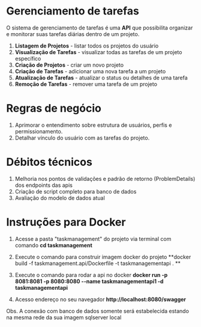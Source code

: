 # Gerenciamento de tarefas

O sistema de gerenciamento de tarefas é uma **API** que possibilita organizar e monitorar suas tarefas diárias dentro de um projeto.

1. **Listagem de Projetos** - listar todos os projetos do usuário
2. **Visualização de Tarefas** - visualizar todas as tarefas de um projeto específico
3. **Criação de Projetos** - criar um novo projeto
4. **Criação de Tarefas** - adicionar uma nova tarefa a um projeto
5. **Atualização de Tarefas** - atualizar o status ou detalhes de uma tarefa
6. **Remoção de Tarefas** - remover uma tarefa de um projeto

# Regras de negócio

1. Aprimorar o entendimento sobre estrutura de usuários, perfis e permissionamento.
2. Detalhar vínculo do usuário com as tarefas do projeto.


# Débitos técnicos

1. Melhoria nos pontos de validações e padrão de retorno (ProblemDetails) dos endpoints das apis 
2. Criação de script completo para banco de dados
3. Avaliação do modelo de dados atual

# Instruções para Docker

1. Acesse a pasta "taskmanagement" do projeto via terminal com comando
**cd taskmanagement**

2. Execute o comando para construir imagem docker do projeto
**docker build -f taskmanagement.api/Dockerfile -t taskmanagementapi . **

3. Execute o comando para rodar a api no docker
**docker run -p 8081:8081 -p 8080:8080 --name taskmanagementapi1  -d taskmanagementapi**

4. Acesso endereço no seu navegador
**http://localhost:8080/swagger**

Obs. A conexão com banco de dados somente será estabelecida estando na mesma rede da sua imagem sqlserver local 
